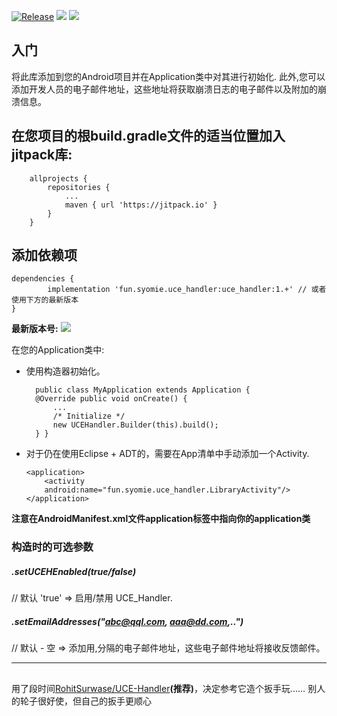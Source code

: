 [![Release](https://jitpack.io/v/syomie/uce_handler.svg)](https://jitpack.io/#syomie/uce_handler) [![](https://jitpack.io/v/syomie/uce_handler/month.svg)](https://jitpack.io/#syomie/uce_handler) [![](https://jitpack.io/v/syomie/uce_handler/week.svg)](https://jitpack.io/#syomie/uce_handler)
## 入门
将此库添加到您的Android项目并在Application类中对其进行初始化. 此外,您可以添加开发人员的电子邮件地址，这些地址将获取崩溃日志的电子邮件以及附加的崩溃信息。
##  在您项目的根build.gradle文件的适当位置加入jitpack库:
```
    allprojects {
        repositories {
            ...
            maven { url 'https://jitpack.io' }
        }
    }
```
## 添加依赖项
    dependencies {
            implementation 'fun.syomie.uce_handler:uce_handler:1.+' // 或者使用下方的最新版本
    }
**最新版本号:**
[![](https://jitpack.io/v/syomie/uce_handler.svg)](https://jitpack.io/#syomie/uce_handler)

在您的Application类中:
* 使用构造器初始化。
    
        public class MyApplication extends Application {
        @Override public void onCreate() { 
            ...
            /* Initialize */
            new UCEHandler.Builder(this).build();
        } }

* 对于仍在使用Eclipse + ADT的，需要在App清单中手动添加一个Activity. 
    ```
    <application>
        <activity
        android:name="fun.syomie.uce_handler.LibraryActivity"/>
    </application>
    ```
**注意在AndroidManifest.xml文件application标签中指向你的application类**

### 构造时的可选参数
##### .setUCEHEnabled(true/false)
//  默认 'true'
 =>  启用/禁用 UCE_Handler.
##### .setEmailAddresses("abc@qql.com, aaa@dd.com,..")
// 默认 - 空
 =>  添加用,分隔的电子邮件地址，这些电子邮件地址将接收反馈邮件。
*****
## 
用了段时间[RohitSurwase/UCE-Handler](https://github.com/RohitSurwase/UCE-Handler)**(推荐)**，决定参考它造个扳手玩……
别人的轮子很好使，但自己的扳手更顺心
